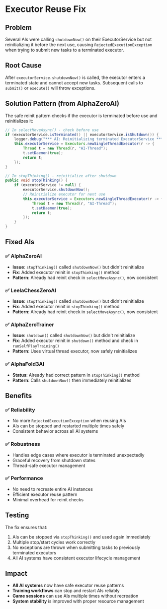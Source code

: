 # Executor Reuse Fix

## Problem
Several AIs were calling `shutdownNow()` on their ExecutorService but not reinitializing it before the next use, causing `RejectedExecutionException` when trying to submit new tasks to a terminated executor.

## Root Cause
After `executorService.shutdownNow()` is called, the executor enters a terminated state and cannot accept new tasks. Subsequent calls to `submit()` or `execute()` will throw exceptions.

## Solution Pattern (from AlphaZeroAI)
The safe reinit pattern checks if the executor is terminated before use and reinitializes it:

```java
// In selectMoveAsync() - check before use
if (executorService.isTerminated() || executorService.isShutdown()) {
    logger.debug("*** AI: Reinitializing terminated ExecutorService ***");
    this.executorService = Executors.newSingleThreadExecutor(r -> {
        Thread t = new Thread(r, "AI-Thread");
        t.setDaemon(true);
        return t;
    });
}

// In stopThinking() - reinitialize after shutdown
public void stopThinking() {
    if (executorService != null) {
        executorService.shutdownNow();
        // Reinitialize executor for next use
        this.executorService = Executors.newSingleThreadExecutor(r -> {
            Thread t = new Thread(r, "AI-Thread");
            t.setDaemon(true);
            return t;
        });
    }
}
```

## Fixed AIs

### ✅ AlphaZeroAI
- **Issue**: `stopThinking()` called `shutdownNow()` but didn't reinitialize
- **Fix**: Added executor reinit in `stopThinking()` method
- **Pattern**: Already had reinit check in `selectMoveAsync()`, now consistent

### ✅ LeelaChessZeroAI  
- **Issue**: `stopThinking()` called `shutdownNow()` but didn't reinitialize
- **Fix**: Added executor reinit in `stopThinking()` method
- **Pattern**: Already had reinit check in `selectMoveAsync()`, now consistent

### ✅ AlphaZeroTrainer
- **Issue**: `shutdown()` called `shutdownNow()` but didn't reinitialize
- **Fix**: Added executor reinit in `shutdown()` method and check in `runSelfPlayTraining()`
- **Pattern**: Uses virtual thread executor, now safely reinitializes

### ✅ AlphaFold3AI
- **Status**: Already had correct pattern in `stopThinking()` method
- **Pattern**: Calls `shutdownNow()` then immediately reinitializes

## Benefits

### ✅ **Reliability**
- No more `RejectedExecutionException` when reusing AIs
- AIs can be stopped and restarted multiple times safely
- Consistent behavior across all AI systems

### ✅ **Robustness**
- Handles edge cases where executor is terminated unexpectedly
- Graceful recovery from shutdown states
- Thread-safe executor management

### ✅ **Performance**
- No need to recreate entire AI instances
- Efficient executor reuse pattern
- Minimal overhead for reinit checks

## Testing
The fix ensures that:
1. AIs can be stopped via `stopThinking()` and used again immediately
2. Multiple stop/start cycles work correctly
3. No exceptions are thrown when submitting tasks to previously terminated executors
4. All AI systems have consistent executor lifecycle management

## Impact
- **All AI systems** now have safe executor reuse patterns
- **Training workflows** can stop and restart AIs reliably
- **Game sessions** can use AIs multiple times without recreation
- **System stability** is improved with proper resource management